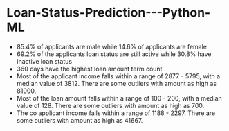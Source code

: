 # Loan-Status-Prediction---Python-ML
- 85.4% of applicants are male while 14.6% of applicants are female
- 69.2% of the applicants loan status are still active while 30.8% have inactive loan status
- 360 days have the highest loan amount term count
- Most of the applicant income falls within a range of 2877 - 5795, with a median value of 3812. There are some outliers with amount as high as 81000.
- Most of the loan amount falls within a range of 100 - 200, with a median value of 128. There are some outliers with amount as high as 700.
- The co applicant income falls within a range of 1188 - 2297. There are some outliers with amount as high as 41667.
